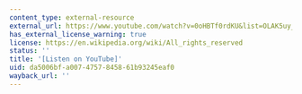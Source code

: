 ```yaml
---
content_type: external-resource
external_url: https://www.youtube.com/watch?v=0oHBTf0rdKU&list=OLAK5uy_npqnaavqgQbsV47iYfcIJ97iufAVTGHv4&index=17
has_external_license_warning: true
license: https://en.wikipedia.org/wiki/All_rights_reserved
status: ''
title: '[Listen on YouTube]'
uid: da5006bf-a007-4757-8458-61b93245eaf0
wayback_url: ''
---
```

